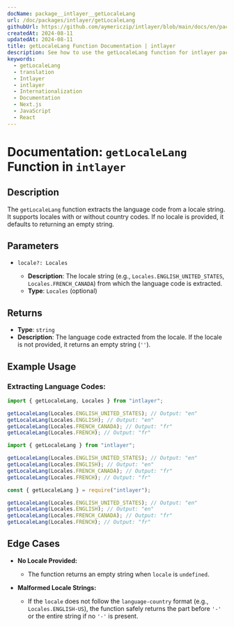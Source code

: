 ```yaml
---
docName: package__intlayer__getLocaleLang
url: /doc/packages/intlayer/getLocaleLang
githubUrl: https://github.com/aymericzip/intlayer/blob/main/docs/en/packages/intlayer/getLocaleLang.md
createdAt: 2024-08-11
updatedAt: 2024-08-11
title: getLocaleLang Function Documentation | intlayer
description: See how to use the getLocaleLang function for intlayer package
keywords:
  - getLocaleLang
  - translation
  - Intlayer
  - intlayer
  - Internationalization
  - Documentation
  - Next.js
  - JavaScript
  - React
---
```


# Documentation: `getLocaleLang` Function in `intlayer`

## Description

The `getLocaleLang` function extracts the language code from a locale string. It supports locales with or without country codes. If no locale is provided, it defaults to returning an empty string.

## Parameters

- `locale?: Locales`

  - **Description**: The locale string (e.g., `Locales.ENGLISH_UNITED_STATES`, `Locales.FRENCH_CANADA`) from which the language code is extracted.
  - **Type**: `Locales` (optional)

## Returns

- **Type**: `string`
- **Description**: The language code extracted from the locale. If the locale is not provided, it returns an empty string (`''`).

## Example Usage

### Extracting Language Codes:

```typescript codeFormat="typescript"
import { getLocaleLang, Locales } from "intlayer";

getLocaleLang(Locales.ENGLISH_UNITED_STATES); // Output: "en"
getLocaleLang(Locales.ENGLISH); // Output: "en"
getLocaleLang(Locales.FRENCH_CANADA); // Output: "fr"
getLocaleLang(Locales.FRENCH); // Output: "fr"
```

```javascript codeFormat="esm"
import { getLocaleLang } from "intlayer";

getLocaleLang(Locales.ENGLISH_UNITED_STATES); // Output: "en"
getLocaleLang(Locales.ENGLISH); // Output: "en"
getLocaleLang(Locales.FRENCH_CANADA); // Output: "fr"
getLocaleLang(Locales.FRENCH); // Output: "fr"
```

```javascript codeFormat="commonjs"
const { getLocaleLang } = require("intlayer");

getLocaleLang(Locales.ENGLISH_UNITED_STATES); // Output: "en"
getLocaleLang(Locales.ENGLISH); // Output: "en"
getLocaleLang(Locales.FRENCH_CANADA); // Output: "fr"
getLocaleLang(Locales.FRENCH); // Output: "fr"
```

## Edge Cases

- **No Locale Provided:**

  - The function returns an empty string when `locale` is `undefined`.

- **Malformed Locale Strings:**
  - If the `locale` does not follow the `language-country` format (e.g., `Locales.ENGLISH-US`), the function safely returns the part before `'-'` or the entire string if no `'-'` is present.
